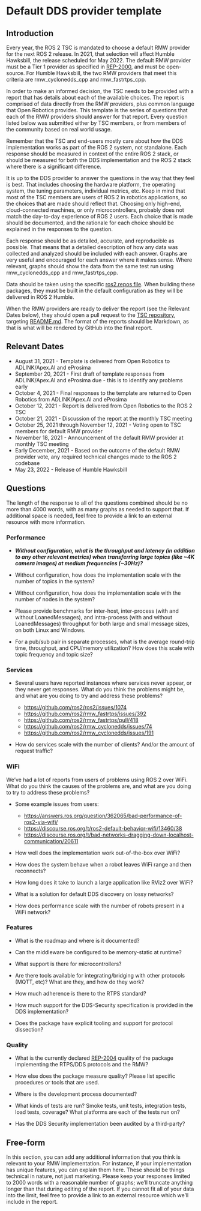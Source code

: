 # Default DDS provider template

## Introduction
Every year, the ROS 2 TSC is mandated to choose a default RMW provider for the next ROS 2 release.
In 2021, that selection will affect Humble Hawksbill, the release scheduled for May 2022.
The default RMW provider must be a Tier 1 provider as specified in [REP-2000](https://www.ros.org/reps/rep-2000.html), and must be open-source.
For Humble Hawksbill, the two RMW providers that meet this criteria are rmw_cyclonedds_cpp and rmw_fastrtps_cpp.

In order to make an informed decision, the TSC needs to be provided with a report that has details about each of the available choices.
The report is comprised of data directly from the RMW providers, plus common language that Open Robotics provides.
This template is the series of questions that each of the RMW providers should answer for that report.
Every question listed below was submitted either by TSC members, or from members of the community based on real world usage.

Remember that the TSC and end-users mostly care about how the DDS implementation works as part of the ROS 2 system, not standalone.
Each response should be measured in context of the entire ROS 2 stack, or should be measured for both the DDS implementation and the ROS 2 stack where there is a significant difference.

It is up to the DDS provider to answer the questions in the way that they feel is best.
That includes choosing the hardware platform, the operating system, the tuning parameters, individual metrics, etc.
Keep in mind that most of the TSC members are users of ROS 2 in robotics applications, so the choices that are made should reflect that.
Choosing only high-end, cloud-connected machines, or only microcontrollers, probably does not match the day-to-day experience of ROS 2 users.
Each choice that is made should be documented, and the rationale for each choice should be explained in the responses to the question.

Each response should be as detailed, accurate, and reproducible as possible.
That means that a detailed description of how any data was collected and analyzed should be included with each answer.
Graphs are very useful and encouraged for each answer where it makes sense.
Where relevant, graphs should show the data from the same test run using rmw_cyclonedds_cpp and rmw_fastrtps_cpp.

Data should be taken using the specific [ros2.repos file](https://github.com/osrf/TSC-RMW-Reports/blob/main/humble/ros2.repos).
When building these packages, they must be built in the default configuration as they will be delivered in ROS 2 Humble.

When the RMW providers are ready to deliver the report (see the Relevant Dates below), they should open a pull request to the [TSC repository](https://github.com/osrf/TSC-RMW-Reports), targeting [README.md](https://github.com/osrf/TSC-RMW-Reports/blob/main/humble/README.md).
The format of the reports should be Markdown, as that is what will be rendered by GitHub into the final report.

## Relevant Dates

* August 31, 2021 - Template is delivered from Open Robotics to ADLINK/Apex.AI and eProsima
* September 20, 2021 - First draft of template responses from ADLINK/Apex.AI and eProsima due - this is to identify any problems early
* October 4, 2021 - Final responses to the template are returned to Open Robotics from ADLINK/Apex.AI and eProsima
* October 12, 2021 - Report is delivered from Open Robotics to the ROS 2 TSC
* October 21, 2021 - Discussion of the report at the monthly TSC meeting
* October 25, 2021 through November 12, 2021 - Voting open to TSC members for default RMW provider
* November 18, 2021 - Announcement of the default RMW provider at monthly TSC meeting
* Early December, 2021 - Based on the outcome of the default RMW provider vote, any required technical changes made to the ROS 2 codebase
* May 23, 2022 - Release of Humble Hawksbill

## Questions
The length of the response to all of the questions combined should be no more than 4000 words, with as many graphs as needed to support that.
If additional space is needed, feel free to provide a link to an external resource with more information.

### Performance
* **_Without configuration, what is the throughput and latency (in addition to any other relevant metrics) when transferring large topics (like ~4K camera images) at medium frequencies (~30Hz)?_**

* Without configuration, how does the implementation scale with the number of topics in the system?

* Without configuration, how does the implementation scale with the number of nodes in the system?

* Please provide benchmarks for inter-host, inter-process (with and without LoanedMessages), and intra-process (with and without LoanedMessages) throughput for both large and small message sizes, on both Linux and Windows.

* For a pub/sub pair in separate processes, what is the average round-trip time, throughput, and CPU/memory utilization? How does this scale with topic frequency and topic size?

### Services
* Several users have reported instances where services never appear, or they never get responses. What do you think the problems might be, and what are you doing to try and address these problems?
    * <https://github.com/ros2/ros2/issues/1074>
    * <https://github.com/ros2/rmw_fastrtps/issues/392>
    * <https://github.com/ros2/rmw_fastrtps/pull/418>
    * <https://github.com/ros2/rmw_cyclonedds/issues/74>
    * <https://github.com/ros2/rmw_cyclonedds/issues/191>

* How do services scale with the number of clients? And/or the amount of request traffic?

### WiFi
We’ve had a lot of reports from users of problems using ROS 2 over WiFi.
What do you think the causes of the problems are, and what are you doing to try to address these problems?

* Some example issues from users:
    * <https://answers.ros.org/question/362065/bad-performance-of-ros2-via-wifi/>
    * <https://discourse.ros.org/t/ros2-default-behavior-wifi/13460/38>
    * <https://discourse.ros.org/t/bad-networks-dragging-down-localhost-communication/20611>

* How well does the implementation work out-of-the-box over WiFi?

* How does the system behave when a robot leaves WiFi range and then reconnects?

* How long does it take to launch a large application like RViz2 over WiFi?

* What is a solution for default DDS discovery on lossy networks?

* How does performance scale with the number of robots present in a WiFi network?

### Features
* What is the roadmap and where is it documented?

* Can the middleware be configured to be memory-static at runtime?

* What support is there for microcontrollers?

* Are there tools available for integrating/bridging with other protocols (MQTT, etc)? What are they, and how do they work?

* How much adherence is there to the RTPS standard?

* How much support for the DDS-Security specification is provided in the DDS implementation?

* Does the package have explicit tooling and support for protocol dissection?

### Quality
* What is the currently declared [REP-2004](https://www.ros.org/reps/rep-2004.html) quality of the package implementing the RTPS/DDS protocols and the RMW?

* How else does the package measure quality? Please list specific procedures or tools that are used.

* Where is the development process documented?

* What kinds of tests are run? Smoke tests, unit tests, integration tests, load tests, coverage? What platforms are each of the tests run on?

* Has the DDS Security implementation been audited by a third-party?

## Free-form

In this section, you can add any additional information that you think is relevant to your RMW implementation.
For instance, if your implementation has unique features, you can explain them here.
These should be things technical in nature, not just marketing.
Please keep your responses limited to 2000 words with a reasonable number of graphs; we’ll truncate anything longer than that during editing of the report.
If you cannot fit all of your data into the limit, feel free to provide a link to an external resource which we’ll include in the report.
